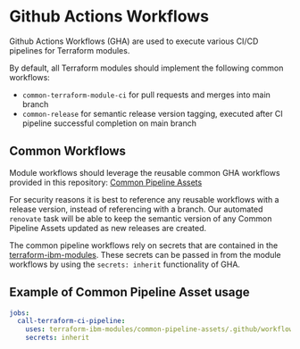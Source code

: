 # Github Actions Workflows

Github Actions Workflows (GHA) are used to execute various CI/CD pipelines for Terraform modules.

By default, all Terraform modules should implement the following common workflows:
- `common-terraform-module-ci` for pull requests and merges into main branch
- `common-release` for semantic release version tagging, executed after CI pipeline successful completion on main branch

## Common Workflows
Module workflows should leverage the reusable common GHA workflows provided in this repository: [Common Pipeline Assets](https://github.com/terraform-ibm-modules/common-pipeline-assets)

For security reasons it is best to reference any reusable workflows with a release version, instead of referencing with a branch. Our automated `renovate` task will be able to keep the semantic version of any Common Pipeline Assets updated as new releases are created.

The common pipeline workflows rely on secrets that are contained in the [terraform-ibm-modules](https://github.com/terraform-ibm-modules). These secrets can be passed in from the module workflows by using the `secrets: inherit` functionality of GHA.

## Example of Common Pipeline Asset usage
```yaml
jobs:
  call-terraform-ci-pipeline:
    uses: terraform-ibm-modules/common-pipeline-assets/.github/workflows/common-terraform-module-ci.yml@v1.0.0
    secrets: inherit
```

